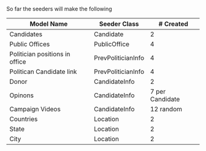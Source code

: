So far the seeders will make the following

| Model Name      |  Seeder Class |# Created | 
| ----------- | ----------- | ----------- |
| Candidates | Candidate | 2 |
| Public Offices | PublicOffice | 4 |
| Politician positions in office | PrevPoliticianInfo | 4 |
| Politican Candidate link | PrevPoliticianInfo | 4 |
| Donor | CandidateInfo | 2 |
| Opinons | CandidateInfo | 7 per Candidate |
| Campaign Videos | CandidateInfo | 12 random |
| Countries | Location | 2 |
| State | Location | 2 |
| City | Location | 2 |